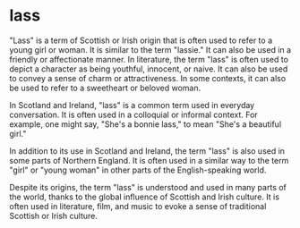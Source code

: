 # lass

"Lass" is a term of Scottish or Irish origin that is often used to refer to a young girl or woman. It is similar to the term "lassie." It can also be used in a friendly or affectionate manner. In literature, the term "lass" is often used to depict a character as being youthful, innocent, or naive. It can also be used to convey a sense of charm or attractiveness. In some contexts, it can also be used to refer to a sweetheart or beloved woman.

In Scotland and Ireland, "lass" is a common term used in everyday conversation. It is often used in a colloquial or informal context. For example, one might say, "She's a bonnie lass," to mean "She's a beautiful girl."

In addition to its use in Scotland and Ireland, the term "lass" is also used in some parts of Northern England. It is often used in a similar way to the term "girl" or "young woman" in other parts of the English-speaking world.

Despite its origins, the term "lass" is understood and used in many parts of the world, thanks to the global influence of Scottish and Irish culture. It is often used in literature, film, and music to evoke a sense of traditional Scottish or Irish culture.